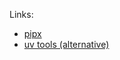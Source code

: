 
Links:

- [pipx](https://pipx.pypa.io/stable/)
- [uv tools (alternative)](https://docs.astral.sh/uv/guides/tools/)
